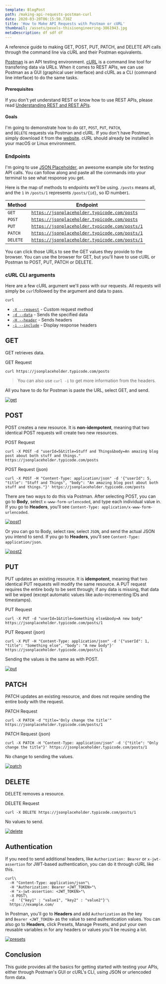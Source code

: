 ```yaml
---
template: BlogPost
path: /making-api-requests-postman-curl
date: 2020-03-20T06:15:50.738Z
title: 'How to Make API Requests with Postman or cURL'
thumbnail: /assets/pexels-thisisengineering-3861943.jpg
metaDescription: df sdf df
---
```

A reference guide to making GET, POST, PUT, PATCH, and DELETE API calls through the command line via cURL and their Postman equivalents.

[Postman](https://www.getpostman.com/) is an API testing environment. [cURL](https://curl.haxx.se/) is a command line tool for transfering data via URLs. When it comes to REST APIs, we can use Postman as a GUI (graphical user interface) and cURL as a CLI (command line interface) to do the same tasks.

#### [](https://www.taniarascia.com/making-api-requests-postman-curl/#prerequisites)Prerequisites

If you don't yet understand REST or know how to use REST APIs, please read [Understanding REST and REST APIs](https://code.tutsplus.com/tutorials/code-your-first-api-with-nodejs-and-express-understanding-rest-apis--cms-31697).

#### [](https://www.taniarascia.com/making-api-requests-postman-curl/#goals)Goals

I'm going to demonstrate how to do `GET`, `POST`, `PUT`, `PATCH`, and `DELETE` requests via Postman and cURL. If you don't have Postman, simply download it from the [website](https://www.getpostman.com/). cURL should already be installed in your macOS or Linux environment.

### [](https://www.taniarascia.com/making-api-requests-postman-curl/#endpoints)Endpoints

I'm going to use [JSON Placeholder](https://jsonplaceholder.typicode.com/), an awesome example site for testing API calls. You can follow along and paste all the commands into your terminal to see what response you get.

Here is the map of methods to endpoints we'll be using. `/posts` means all, and the `1` in `/posts/1` represents `/posts/{id}`, so ID number`1`.

| Method | Endpoint |
| --- | --- |
| `GET` | [`https://jsonplaceholder.typicode.com/posts`](https://jsonplaceholder.typicode.com/posts) |
| `POST` | [`https://jsonplaceholder.typicode.com/posts`](https://jsonplaceholder.typicode.com/posts) |
| `PUT` | [`https://jsonplaceholder.typicode.com/posts/1`](https://jsonplaceholder.typicode.com/posts/1) |
| `PATCH` | [`https://jsonplaceholder.typicode.com/posts/1`](https://jsonplaceholder.typicode.com/posts/1) |
| `DELETE` | [`https://jsonplaceholder.typicode.com/posts/1`](https://jsonplaceholder.typicode.com/posts/1) |

You can click those URLs to see the GET values they provide to the browser. You can use the browser for GET, but you'll have to use cURL or Postman to POST, PUT, PATCH or DELETE.

### [](https://www.taniarascia.com/making-api-requests-postman-curl/#curl-cli-arguments)cURL CLI arguments

Here are a few cURL argument we'll pass with our requests. All requests will simply be `curl`followed by the argument and data to pass.

```
curl
```

-   [`-X --request`](https://curl.haxx.se/docs/manpage.html#-X) - Custom request method
-   [`-d --data`](https://curl.haxx.se/docs/manpage.html#-d) - Sends the specified data
-   [`-H --header`](https://curl.haxx.se/docs/manpage.html#-H) - Sends headers
-   [`-i --include`](https://curl.haxx.se/docs/manpage.html#-i) - Display response headers

[](https://www.taniarascia.com/making-api-requests-postman-curl/#get)GET
------------------------------------------------------------------------

GET retrieves data.

GET Request

```
curl https://jsonplaceholder.typicode.com/posts
```

> You can also use `curl -i` to get more information from the headers.

All you have to do for Postman is paste the URL, select GET, and send.

[![get](https://www.taniarascia.com/static/8c0c265b36ac2600472388da9bd24d01/a6d36/get.png "get")](https://www.taniarascia.com/static/8c0c265b36ac2600472388da9bd24d01/d7ab4/get.png)

[](https://www.taniarascia.com/making-api-requests-postman-curl/#post)POST
--------------------------------------------------------------------------

POST creates a new resource. It is **non-idempotent**, meaning that two identical POST requests will create two new resources.

POST Request

```
curl -X POST -d "userId=5&title=Stuff and Things&body=An amazing blog post about both stuff and things." https://jsonplaceholder.typicode.com/posts
```

POST Request (json)

```
curl -X POST -H "Content-Type: application/json" -d '{"userId": 5, "title": "Stuff and Things", "body": "An amazing blog post about both stuff and things."}' https://jsonplaceholder.typicode.com/posts
```

There are two ways to do this via Postman. After selecting POST, you can go to **Body**, select `x-www-form-urlencoded`, and type each individual value in. If you go to **Headers**, you'll see `Content-Type: application/x-www-form-urlencoded`.

[![post1](https://www.taniarascia.com/static/ccd28b98a23b844f90c1e616bbda2186/a6d36/post1.png "post1")](https://www.taniarascia.com/static/ccd28b98a23b844f90c1e616bbda2186/f4281/post1.png)

Or you can go to Body, select raw, select `JSON`, and send the actual JSON you intend to send. If you go to **Headers**, you'll see `Content-Type: application/json`.

[![post2](https://www.taniarascia.com/static/6f66845eba969b7dc184671cc8cd0a40/a6d36/post2.png "post2")](https://www.taniarascia.com/static/6f66845eba969b7dc184671cc8cd0a40/f4281/post2.png)

[](https://www.taniarascia.com/making-api-requests-postman-curl/#put)PUT
------------------------------------------------------------------------

PUT updates an existing resource. It is **idempotent**, meaning that two identical PUT requests will modify the same resource. A PUT request requires the entire body to be sent through; if any data is missing, that data will be wiped (except automatic values like auto-incrementing IDs and timestamps).

PUT Request

```
curl -X PUT -d "userId=1&title=Something else&body=A new body" https://jsonplaceholder.typicode.com/posts/1
```

PUT Request (json)

```
curl -X PUT -H "Content-Type: application/json" -d '{"userId": 1, "title": "Something else", "body": "A new body"}' https://jsonplaceholder.typicode.com/posts/1
```

Sending the values is the same as with POST.

[![put](https://www.taniarascia.com/static/3fdeeeb8511aa4f9d2ea25dc2dd12db5/a6d36/put.png "put")](https://www.taniarascia.com/static/3fdeeeb8511aa4f9d2ea25dc2dd12db5/f4281/put.png)

[](https://www.taniarascia.com/making-api-requests-postman-curl/#patch)PATCH
----------------------------------------------------------------------------

PATCH updates an existing resource, and does not require sending the entire body with the request.

PATCH Request

```
curl -X PATCH -d "title='Only change the title'" https://jsonplaceholder.typicode.com/posts/1
```

PATCH Request (json)

```
curl -X PATCH -H "Content-Type: application/json" -d '{"title": "Only change the title"}' https://jsonplaceholder.typicode.com/posts/1
```

No change to sending the values.

[![patch](https://www.taniarascia.com/static/7b248e18a98104dcb3c5edf2536e3e2f/a6d36/patch.png "patch")](https://www.taniarascia.com/static/7b248e18a98104dcb3c5edf2536e3e2f/f4281/patch.png)

[](https://www.taniarascia.com/making-api-requests-postman-curl/#delete)DELETE
------------------------------------------------------------------------------

DELETE removes a resource.

DELETE Request

```
curl -X DELETE https://jsonplaceholder.typicode.com/posts/1
```

No values to send.

[![delete](https://www.taniarascia.com/static/43d79784e1b72c449f0e5fb27cf19941/a6d36/delete.png "delete")](https://www.taniarascia.com/static/43d79784e1b72c449f0e5fb27cf19941/f4281/delete.png)

[](https://www.taniarascia.com/making-api-requests-postman-curl/#authentication)Authentication
----------------------------------------------------------------------------------------------

If you need to send additional headers, like `Authorization: Bearer` or `x-jwt-assertion` for JWT-based authentication, you can do it through cURL like this.

```
curl\
  -H "Content-Type: application/json"\
  -H "Authorization: Bearer <JWT_TOKEN>"\
  -H "x-jwt-assertion: <JWT_TOKEN>"\
  -X POST\
  -d  '{"key1" : "value1", "key2" : "value2"}'\
  https://example.com/
```

In Postman, you'll go to **Headers** and add `Authorization` as the key and `Bearer <JWT_TOKEN>` as the value to send authentication values. You can also go to **Headers**, click Presets, Manage Presets, and put your own reusable variables in for any headers or values you'll be reusing a lot.

[![presets](https://www.taniarascia.com/static/7b3b1e04d87b2d93a5bbfd269bb8071d/a6d36/presets.png "presets")](https://www.taniarascia.com/static/7b3b1e04d87b2d93a5bbfd269bb8071d/d4e7f/presets.png)

[](https://www.taniarascia.com/making-api-requests-postman-curl/#conclusion)Conclusion
--------------------------------------------------------------------------------------

This guide provides all the basics for getting started with testing your APIs, either through Postman's GUI or cURL's CLI, using JSON or urlencoded form data.